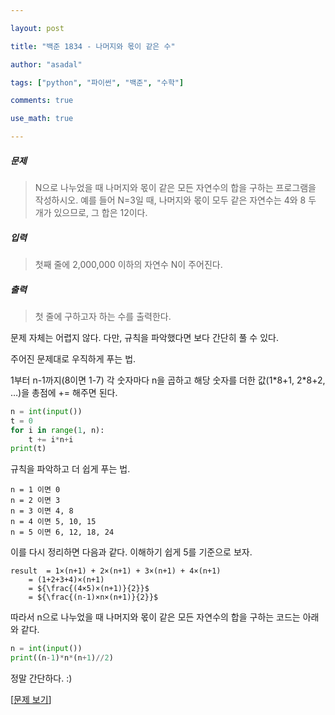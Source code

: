 ```yaml
---

layout: post

title: "백준 1834 - 나머지와 몫이 같은 수"

author: "asadal"

tags: ["python", "파이썬", "백준", "수학"]

comments: true

use_math: true

---
```


##### 문제

> N으로 나누었을 때 나머지와 몫이 같은 모든 자연수의 합을 구하는 프로그램을 작성하시오. 예를 들어 N=3일 때, 나머지와 몫이 모두 같은 자연수는 4와 8 두 개가 있으므로, 그 합은 12이다.

##### 입력

> 첫째 줄에 2,000,000 이하의 자연수 N이 주어진다.

##### 출력

> 첫 줄에 구하고자 하는 수를 출력한다.

문제 자체는 어렵지 않다. 다만, 규칙을 파악했다면 보다 간단히 풀 수 있다.

주어진 문제대로 우직하게 푸는 법. 

1부터 n-1까지(8이면 1-7) 각 숫자마다 n을 곱하고 해당 숫자를 더한 값(1\*8+1, 2\*8+2, …)을 총점에 += 해주면 된다.

```python
n = int(input())
t = 0
for i in range(1, n):
    t += i*n+i
print(t)
```

규칙을 파악하고 더 쉽게 푸는 법.

```
n = 1 이면 0
n = 2 이면 3
n = 3 이면 4, 8
n = 4 이면 5, 10, 15
n = 5 이면 6, 12, 18, 24
```

이를 다시 정리하면 다음과 같다. 이해하기 쉽게 5를 기준으로 보자.

```
result 	= 1×(n+1) + 2×(n+1) + 3×(n+1) + 4×(n+1)
	= (1+2+3+4)×(n+1)
	= ${\frac{(4×5)×(n+1)}{2}}$
	= ${\frac{(n-1)×n×(n+1)}{2}}$
```

따라서 n으로 나누었을 때 나머지와 몫이 같은 모든 자연수의 합을 구하는 코드는 아래와 같다.

```python
n = int(input())
print((n-1)*n*(n+1)//2)
```

정말 간단하다. :)

[[문제 보기](https://www.acmicpc.net/problem/1834)]

